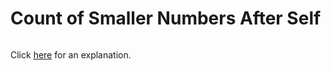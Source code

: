 # Count of Smaller Numbers After Self 

~~~java

~~~

Click [here](Explanation.md) for an explanation.

